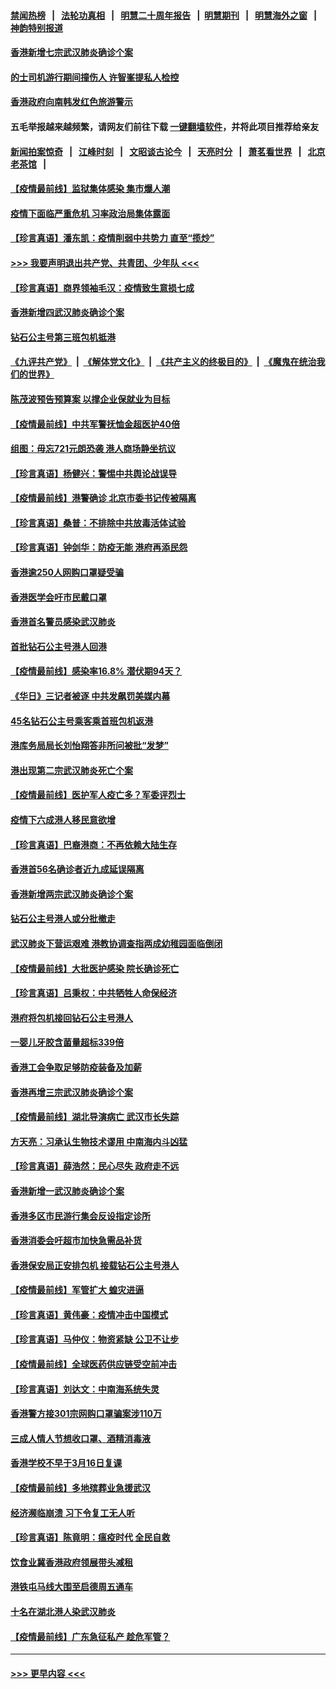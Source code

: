 #### [禁闻热榜](热点新闻.md?=0)  &nbsp;&nbsp;|&nbsp;&nbsp; [法轮功真相](https://github.com/gfw-breaker/truth/blob/master/README.md?=0) &nbsp;&nbsp;|&nbsp;&nbsp; [明慧二十周年报告](https://github.com/gfw-breaker/mh-reports/blob/master/README.md?=0) &nbsp;&nbsp;|&nbsp;&nbsp;[明慧期刊](https://github.com/gfw-breaker/mh-qikan) &nbsp;&nbsp;|&nbsp;&nbsp; [明慧海外之窗](https://github.com/gfw-breaker/mh-news/blob/master/README.md?=0) &nbsp;&nbsp;|&nbsp;&nbsp; [神韵特别报道](https://github.com/gfw-breaker/mh-news/blob/master/shenyun.md?=0)
#### [香港新增七宗武汉肺炎确诊个案](../pages/nsc415/n11893498.md?t=02252231) 
#### [的士司机游行期间撞伤人 许智峯提私人检控](../pages/nsc415/n11893483.md?t=02252231) 
#### [香港政府向南韩发红色旅游警示](../pages/nsc415/n11893398.md?t=02252231) 
#### 五毛举报越来越频繁，请网友们前往下载 [一键翻墙软件](https://github.com/gfw-breaker/ssr-accounts)，并将此项目推荐给亲友
#### [新闻拍案惊奇](https://github.com/gfw-breaker/banned-news/blob/master/pages/link4.md) &nbsp;&nbsp;|&nbsp;&nbsp; [江峰时刻](https://github.com/gfw-breaker/banned-news/blob/master/pages/link4.md) &nbsp;&nbsp;|&nbsp;&nbsp; [文昭谈古论今](https://github.com/gfw-breaker/banned-news/blob/master/pages/link4.md) &nbsp;&nbsp;|&nbsp;&nbsp; [天亮时分](https://github.com/gfw-breaker/banned-news/blob/master/pages/link4.md) &nbsp;&nbsp;|&nbsp;&nbsp; [萧茗看世界](https://github.com/gfw-breaker/banned-news/blob/master/pages/link4.md) &nbsp;&nbsp;|&nbsp;&nbsp; [北京老茶馆](https://github.com/gfw-breaker/banned-news/blob/master/pages/link4.md) &nbsp;&nbsp;|&nbsp;&nbsp; 
#### [【疫情最前线】监狱集体感染 集市爆人潮](../pages/nsc415/n11893181.md?t=02252231) 
#### [疫情下面临严重危机  习率政治局集体露面](../pages/nsc415/n11893305.md?t=02252231) 
#### [【珍言真语】潘东凯：疫情削弱中共势力 直至“揽炒”](../pages/nsc415/n11892866.md?t=02252231) 
#### [>>> 我要声明退出共产党、共青团、少年队 <<<](https://github.com/begood0513/goodnews/blob/master/quit/letter.md) 
#### [【珍言真语】商界领袖毛汉：疫情致生意损七成](../pages/nsc415/n11890348.md?t=02252231) 
#### [香港新增四武汉肺炎确诊个案](../pages/nsc415/n11890610.md?t=02252231) 
#### [钻石公主号第三班包机抵港](../pages/nsc415/n11890645.md?t=02252231) 
#### [《九评共产党》](https://github.com/begood0513/9ping.md/blob/master/README.md) &nbsp;|&nbsp; [《解体党文化》](../../../../jtdwh.md/blob/master/README.md)  &nbsp;|&nbsp; [《共产主义的终极目的》](../../../../gczydzjmd.md/blob/master/README.md) &nbsp;|&nbsp; [《魔鬼在统治我们的世界》](../../../../mgztzwmdsj.md/blob/master/README.md) 
#### [陈茂波预告预算案 以撑企业保就业为目标](../pages/nsc415/n11890574.md?t=02252231) 
#### [【疫情最前线】中共军警抚恤金超医护40倍](../pages/nsc415/n11890458.md?t=02252231) 
#### [组图：毋忘721元朗恐袭 港人商场静坐抗议](../pages/nsc415/n11876882.md?t=02252231) 
#### [【珍言真语】杨健兴：警惕中共舆论战误导](../pages/nsc415/n11888131.md?t=02252231) 
#### [【疫情最前线】港警确诊 北京市委书记传被隔离](../pages/nsc415/n11886872.md?t=02252231) 
#### [【珍言真语】桑普：不排除中共放毒活体试验](../pages/nsc415/n11886832.md?t=02252231) 
#### [【珍言真语】钟剑华：防疫无能 港府再添民怨](../pages/nsc415/n11884504.md?t=02252231) 
#### [香港逾250人网购口罩疑受骗](../pages/nsc415/n11884388.md?t=02252231) 
#### [香港医学会吁市民戴口罩](../pages/nsc415/n11884367.md?t=02252231) 
#### [香港首名警员感染武汉肺炎](../pages/nsc415/n11884357.md?t=02252231) 
#### [首批钻石公主号港人回港](../pages/nsc415/n11884333.md?t=02252231) 
#### [【疫情最前线】感染率16.8% 潜伏期94天？](../pages/nsc415/n11884256.md?t=02252231) 
#### [《华日》三记者被逐 中共发飙罚美媒内幕](../pages/nsc415/n11884184.md?t=02252231) 
#### [45名钻石公主号乘客乘首班包机返港](../pages/nsc415/n11881770.md?t=02252231) 
#### [港库务局局长刘怡翔答非所问被批“发梦”](../pages/nsc415/n11881752.md?t=02252231) 
#### [港出现第二宗武汉肺炎死亡个案](../pages/nsc415/n11881736.md?t=02252231) 
#### [【疫情最前线】医护军人疫亡多？军委评烈士](../pages/nsc415/n11881655.md?t=02252231) 
#### [疫情下六成港人移民意欲增](../pages/nsc415/n11881699.md?t=02252231) 
#### [【珍言真语】巴裔港商：不再依赖大陆生存](../pages/nsc415/n11881126.md?t=02252231) 
#### [香港首56名确诊者近九成延误隔离](../pages/nsc415/n11879079.md?t=02252231) 
#### [香港新增两宗武汉肺炎确诊个案](../pages/nsc415/n11879064.md?t=02252231) 
#### [钻石公主号港人或分批撤走](../pages/nsc415/n11879029.md?t=02252231) 
#### [武汉肺炎下营运艰难 港教协调查指两成幼稚园面临倒闭](../pages/nsc415/n11878989.md?t=02252231) 
#### [【疫情最前线】大批医护感染 院长确诊死亡](../pages/nsc415/n11878595.md?t=02252231) 
#### [【珍言真语】吕秉权：中共牺牲人命保经济](../pages/nsc415/n11878390.md?t=02252231) 
#### [港府将包机接回钻石公主号港人](../pages/nsc415/n11876352.md?t=02252231) 
#### [一婴儿牙胶含菌量超标339倍](../pages/nsc415/n11876336.md?t=02252231) 
#### [香港工会争取足够防疫装备及加薪](../pages/nsc415/n11876313.md?t=02252231) 
#### [香港再增三宗武汉肺炎确诊个案](../pages/nsc415/n11876297.md?t=02252231) 
#### [【疫情最前线】湖北导演病亡 武汉市长失踪](../pages/nsc415/n11876272.md?t=02252231) 
#### [方天亮：习承认生物技术谬用 中南海内斗凶猛](../pages/nsc415/n11873679.md?t=02252231) 
#### [【珍言真语】薛浩然：民心尽失 政府走不远](../pages/nsc415/n11875838.md?t=02252231) 
#### [香港新增一武汉肺炎确诊个案](../pages/nsc415/n11874044.md?t=02252231) 
#### [香港多区市民游行集会反设指定诊所](../pages/nsc415/n11874017.md?t=02252231) 
#### [香港消委会吁超市加快急需品补货](../pages/nsc415/n11874003.md?t=02252231) 
#### [香港保安局正安排包机 接载钻石公主号港人](../pages/nsc415/n11873932.md?t=02252231) 
#### [【疫情最前线】军管扩大 蝗灾进逼](../pages/nsc415/n11873780.md?t=02252231) 
#### [【珍言真语】黄伟豪：疫情冲击中国模式](../pages/nsc415/n11873482.md?t=02252231) 
#### [【珍言真语】马仲仪：物资紧缺 公卫不让步](../pages/nsc415/n11872315.md?t=02252231) 
#### [【疫情最前线】全球医药供应链受空前冲击](../pages/nsc415/n11869614.md?t=02252231) 
#### [【珍言真语】刘达文：中南海系统失灵](../pages/nsc415/n11869465.md?t=02252231) 
#### [香港警方接301宗网购口罩骗案涉110万](../pages/nsc415/n11867572.md?t=02252231) 
#### [三成人情人节想收口罩、酒精消毒液](../pages/nsc415/n11867523.md?t=02252231) 
#### [香港学校不早于3月16日复课](../pages/nsc415/n11867498.md?t=02252231) 
#### [【疫情最前线】多地殡葬业急援武汉](../pages/nsc415/n11866914.md?t=02252231) 
#### [经济濒临崩溃 习下令复工无人听](../pages/nsc415/n11867269.md?t=02252231) 
#### [【珍言真语】陈竟明：瘟疫时代 全民自救](../pages/nsc415/n11866765.md?t=02252231) 
#### [饮食业冀香港政府领展带头减租](../pages/nsc415/n11864876.md?t=02252231) 
#### [港铁屯马线大围至启德周五通车](../pages/nsc415/n11864842.md?t=02252231) 
#### [十名在湖北港人染武汉肺炎](../pages/nsc415/n11864807.md?t=02252231) 
#### [【疫情最前线】广东急征私产 趁危军管？](../pages/nsc415/n11864205.md?t=02252231) 

----
#### [ >>> 更早内容 <<< ](../indexes/nsc415-earlier.md)
